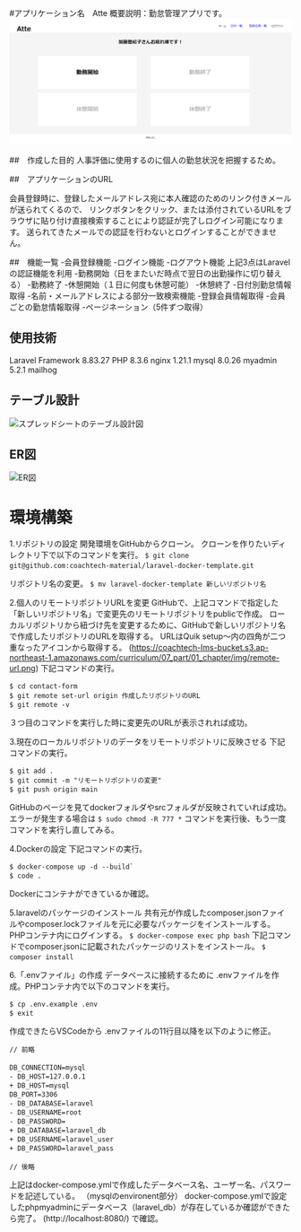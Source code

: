 #アプリケーション名　Atte
概要説明：勤怠管理アプリです。
![アプリのトップ画面](./docs/top_screen.png)

##　作成した目的
人事評価に使用するのに個人の勤怠状況を把握するため。

##　アプリケーションのURL

会員登録時に、登録したメールアドレス宛に本人確認のためのリンク付きメールが送られてくるので、
リンクボタンをクリック、または添付されているURLをブラウザに貼り付け直接検索することにより認証が完了しログイン可能になります。
送られてきたメールでの認証を行わないとログインすることができません。

##　機能一覧
-会員登録機能
-ログイン機能
-ログアウト機能
上記3点はLaravelの認証機能を利用
-勤務開始（日をまたいだ時点で翌日の出勤操作に切り替える）
-勤務終了
-休憩開始（１日に何度も休憩可能）
-休憩終了
-日付別勤怠情報取得
-名前・メールアドレスによる部分一致検索機能
-登録会員情報取得
-会員ごとの勤怠情報取得
-ページネーション（5件ずつ取得）

## 使用技術
Laravel Framework 8.83.27
PHP 8.3.6
nginx 1.21.1
mysql 8.0.26
myadmin 5.2.1
mailhog

## テーブル設計
![スプレッドシートのテーブル設計図](https://docs.google.com/spreadsheets/d/1lC1426WgydyIdgmm7YUPgolBS4aHdJD6K7-AQLBRrL8/edit?pli=1&gid=1844436133#gid=1844436133&range=A1:F30)

## ER図
![ER図](./docs/drawio.png)

# 環境構築
1.リポジトリの設定
開発環境をGitHubからクローン。
クローンを作りたいディレクトリ下で以下のコマンドを実行。
`$ git clone git@github.com:coachtech-material/laravel-docker-template.git`

リポジトリ名の変更。
`$ mv laravel-docker-template 新しいリポジトリ名`

2.個人のリモートリポジトリURLを変更
GitHubで、上記コマンドで指定した「新しいリポジトリ名」で変更先のリモートリポジトリをpublicで作成。
ローカルリポジトリから紐づけ先を変更するために、GitHubで新しいリポジトリ名で作成したリポジトリのURLを取得する。
URLはQuik setup～内の四角が二つ重なったアイコンから取得する。
(https://coachtech-lms-bucket.s3.ap-northeast-1.amazonaws.com/curriculum/07_part/01_chapter/img/remote-url.png)
下記コマンドの実行。
```
$ cd contact-form
$ git remote set-url origin 作成したリポジトリのURL
$ git remote -v
```
３つ目のコマンドを実行した時に変更先のURLが表示されれば成功。

3.現在のローカルリポジトリのデータをリモートリポジトリに反映させる
下記コマンドの実行。
```
$ git add .
$ git commit -m "リモートリポジトリの変更"
$ git push origin main
```
GitHubのページを見てdockerフォルダやsrcフォルダが反映されていれば成功。
エラーが発生する場合は
`$ sudo chmod -R 777 *`
コマンドを実行後、もう一度コマンドを実行し直してみる。

4.Dockerの設定
下記コマンドの実行。
```
$ docker-compose up -d --build`
$ code .
```
Dockerにコンテナができているか確認。

5.laravelのパッケージのインストール
共有元が作成したcomposer.jsonファイルやcomposer.lockファイルを元に必要なパッケージをインストールする。
PHPコンテナ内にログインする。
`$ docker-compose exec php bash`
下記コマンドでcomposer.jsonに記載されたパッケージのリストをインストール。
`$ composer install`

6.「.envファイル」の作成
データベースに接続するために .envファイルを作成。PHPコンテナ内で以下のコマンドを実行。
```
$ cp .env.example .env
$ exit
```
作成できたらVSCodeから .envファイルの11行目以降を以下のように修正。
```
// 前略

DB_CONNECTION=mysql
- DB_HOST=127.0.0.1
+ DB_HOST=mysql
DB_PORT=3306
- DB_DATABASE=laravel
- DB_USERNAME=root
- DB_PASSWORD=
+ DB_DATABASE=laravel_db
+ DB_USERNAME=laravel_user
+ DB_PASSWORD=laravel_pass

// 後略
```
上記はdocker-compose.ymlで作成したデータベース名、ユーザー名、パスワードを記述している。
（mysqlのenvironent部分）
docker-compose.ymlで設定したphpmyadminにデータベース（laravel_db）が存在しているか確認ができたら完了。
(http://localhost:8080/) で確認。
